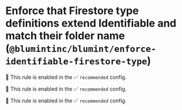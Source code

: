# Enforce that Firestore type definitions extend Identifiable and match their folder name (`@blumintinc/blumint/enforce-identifiable-firestore-type`)

💼 This rule is enabled in the ✅ `recommended` config.

<!-- end auto-generated rule header -->

💼 This rule is enabled in the ✅ `recommended` config.

<!-- end auto-generated rule header -->

💼 This rule is enabled in the ✅ `recommended` config.

<!-- end auto-generated rule header -->
